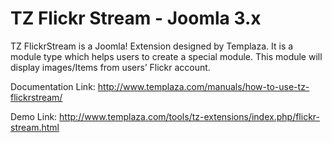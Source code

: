 # TZ Flickr Stream - Joomla 3.x

TZ FlickrStream is a Joomla! Extension designed by Templaza. It is a module type which helps users to create a special module. This module will display images/Items from users’ Flickr account.

Documentation Link: http://www.templaza.com/manuals/how-to-use-tz-flickrstream/

Demo Link: http://www.templaza.com/tools/tz-extensions/index.php/flickr-stream.html



